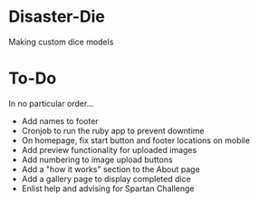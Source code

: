 # Disaster-Die
Making custom dice models

# To-Do

In no particular order...

- Add names to footer
- Cronjob to run the ruby app to prevent downtime
- On homepage, fix start button and footer locations on mobile
- Add preview functionality for uploaded images
- Add numbering to image upload buttons
- Add a "how it works" section to the About page
- Add a gallery page to display completed dice
- Enlist help and advising for Spartan Challenge
